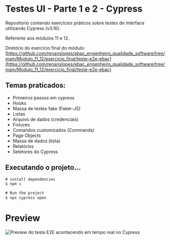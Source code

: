 # Testes UI - Parte 1 e 2 - Cypress
Repositório contendo exercícios práticos sobre testes de interface utilizando Cypress (v3.16).

Referente aos módulos 11 e 12.

Diretório do exercício final do módulo:
[https://github.com/renanslopes/ebac_engenheiro_qualidade_software/tree/main/Modulo_11_12/exercicio_final/teste-e2e-ebac](https://github.com/renanslopes/ebac_engenheiro_qualidade_software/tree/main/Modulo_11_12/exercicio_final/teste-e2e-ebac)


## Temas praticados:
- Primeiros passos em cypress
- Hooks
- Massa de testes fake (Faker-JS)
- Listas
- Arquivo de dados (credenciais)
- Fixtures
- Comandos customizados (Commands)
- Page Objects
- Massa de dados (lista)
- Relatórios
- Seletores do Cypress

## Executando o projeto...
```javascript
# install dependencies
$ npm i

# Run the project
$ npx cypress open
```

# Preview
![Preview do teste E2E acontecendo em tempo real no Cypress](https://github.com/renanslopes/ebac_engenheiro_qualidade_software/blob/main/imagens/teste-e2e-cypress-completo.gif)